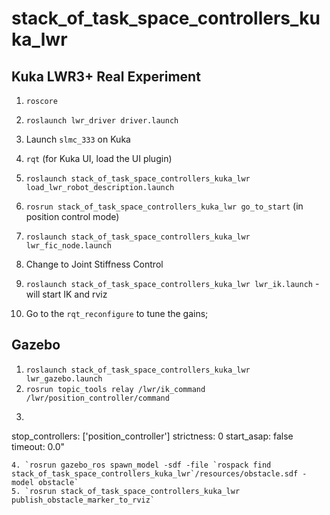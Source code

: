 # stack_of_task_space_controllers_kuka_lwr

## Kuka LWR3+ Real Experiment
1. `roscore`
2. `roslaunch lwr_driver driver.launch`
3. Launch `slmc_333` on Kuka
4. `rqt` (for Kuka UI, load the UI plugin)
5. `roslaunch stack_of_task_space_controllers_kuka_lwr load_lwr_robot_description.launch`
6. `rosrun stack_of_task_space_controllers_kuka_lwr go_to_start` (in position control mode)
7. `roslaunch stack_of_task_space_controllers_kuka_lwr lwr_fic_node.launch`
8. Change to Joint Stiffness Control

6. `roslaunch stack_of_task_space_controllers_kuka_lwr lwr_ik.launch` - will start IK and rviz
8. Go to the `rqt_reconfigure` to tune the gains; 

## Gazebo
1. `roslaunch stack_of_task_space_controllers_kuka_lwr lwr_gazebo.launch`
2. `rosrun topic_tools relay /lwr/ik_command /lwr/position_controller/command`
3. ```rosservice call /lwr/controller_manager/switch_controller "start_controllers: ['stack_of_fic']
stop_controllers: ['position_controller']
strictness: 0
start_asap: false
timeout: 0.0"
```
4. `rosrun gazebo_ros spawn_model -sdf -file `rospack find stack_of_task_space_controllers_kuka_lwr`/resources/obstacle.sdf -model obstacle`
5. `rosrun stack_of_task_space_controllers_kuka_lwr publish_obstacle_marker_to_rviz`
